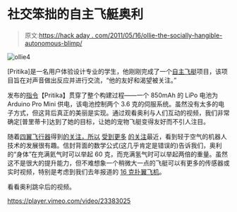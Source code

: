 # 社交笨拙的自主飞艇奥利

> 原文:[https://hack aday . com/2011/05/16/ollie-the-socially-hangible-autonomous-blimp/](https://hackaday.com/2011/05/16/ollie-the-socially-awkward-autonomous-blimp/)

![](../Images/a3a4c8c21fe506ce9cba962ccf1f6fc5.png "ollie4")

[Pritika]是一名用户体验设计专业的学生，他刚刚完成了一个[自主飞艇](http://meandollie.com/)项目，该项目旨在对声音做出反应并进行交流，“他的友好和渴望被关注。”

发布的[指令](http://www.instructables.com/id/Ollie-a-DIY-autonomous-robotic-blimp/)【Pritika】贯穿了整个构建过程——一个 850mAh 的 LiPo 电池为 Arduino Pro Mini 供电，该电池控制两个 3.6 克的伺服系统。虽然没有太多的电子方式，但这背后真正的美丽是实现。通过观看奥利与人们互动的视频，我们非常确定[普里蒂卡]达到了她的目标，让她的宠物飞艇变得友好而不引人注目。

随着[四翼飞行器](http://hackaday.com/2011/04/29/mini-quadrocopter-is-crazy-awesome/)得到[的关注，所以](http://hackaday.com/2010/09/30/wooden-quadcopter-body/) [受到更多](http://hackaday.com/2008/12/07/25c3-hardware-workshops/) [的关注](http://hackaday.com/2011/05/10/human-powered-quadcopter-flies-live-tomorrow/)最近，看到轻于空气的机器人技术的发展很有趣。信封背面的数学公式(这几乎肯定是错误的)告诉我们，奥利的“身体”在充满氦气时可以举起 60 克，而充满氢气时可以举起两倍的重量。虽然这不是很大的提升能力，但不难想象一个稍微大一点的飞艇可以有更多的传感器或实时视频，特别是考虑到我们去年报道的 [16 克扑翼飞机](http://hackaday.com/2010/07/13/delfly2-and-delfly-micro/)。

看看奥利跳伞后的视频。

<https://player.vimeo.com/video/23383025>

</div> </body> </html>